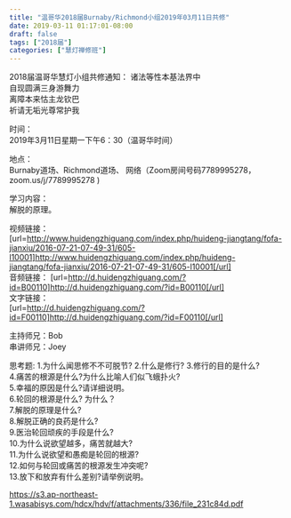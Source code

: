 ```yaml
---
title: "温哥华2018届Burnaby/Richmond小组2019年03月11日共修"
date: 2019-03-11 01:17:01-08:00
draft: false
tags: ["2018届"]
categories: ["慧灯禅修班"]
---
```

2018届温哥华慧灯小组共修通知：
诸法等性本基法界中                
自现圆满三身游舞力                  
离障本来怙主龙钦巴                    
祈请无垢光尊常护我    
              
时间：                                        
2019年3月11日星期一下午6：30（温哥华时间）   
       
地点：                                        
Burnaby道场、Richmond道场、 网络（Zoom房间号码7789995278，zoom.us/j/7789995278 )                              

学习内容：                                       
 解脱的原理。 
                         
视频链接：                                  
[url=http://www.huidengzhiguang.com/index.php/huideng-jiangtang/fofa-jianxiu/2016-07-21-07-49-31/605-l10001]http://www.huidengzhiguang.com/index.php/huideng-jiangtang/fofa-jianxiu/2016-07-21-07-49-31/605-l10001[/url]                                   
音频链接：
[url=http://d.huidengzhiguang.com/?id=B00110]http://d.huidengzhiguang.com/?id=B00110[/url]                                                                   
文字链接：                                                                    
[url=http://d.huidengzhiguang.com/?id=F00110]http://d.huidengzhiguang.com/?id=F00110[/url]                                 

主持师兄：Bob                            
串讲师兄：Joey         
               
思考题:
1.为什么闻思修不不可脱节?
2.什么是修行?
3.修⾏的目的是什么?                
4.痛苦的根源是什么?为什么比喻人们似飞蛾扑火?                                                
5.幸福的原因是什么?请详细说明。                                            
6.轮回的根源是什么? 为什么？                                            
7.解脱的原理是什么?        
8.解脱正确的良药是什么?        
9.医治轮回顽疾的手段是什么?                                              
10.为什么说欲望越多，痛苦就越大?                                              
11.为什么说欲望和愚痴是轮回的根源?                                            
12.如何与轮回或痛苦的根源发⽣冲突呢?                                      
13.放下和放弃有什么差别?请举例说明。
 
 https://s3.ap-northeast-1.wasabisys.com/hdcx/hdv/f/attachments/336/file_231c84d.pdf
